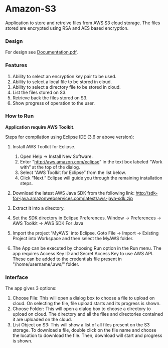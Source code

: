 # Amazon-S3
Application to store and retreive files from AWS S3 cloud storage. The files stored are encrypted using RSA and AES based encryption.

### Design
For design see [Documentation.pdf](Documentation.pdf).

### Features
1. Ability to select an encryption key pair to be used.
2. Ability to select a local file to be stored in cloud.
3. Ability to select a directory file to be stored in cloud.
4. List the files stored on S3.
5. Retrieve back the files stored on S3.
6. Show progress of operation to the user.

### How to Run
**Application require AWS Toolkit.**

Steps for compilation using Eclipse IDE (3.6 or above version):

1. Install AWS Toolkit for Eclipse.

    1. Open Help → Install New Software.
    2. Enter "http://aws.amazon.com/eclipse" in the text box labeled “Work with” at the top of the dialog.
    3. Select “AWS Toolkit for Eclipse” from the list below.
    4. Click “Next.” Eclipse will guide you through the remaining installation steps.
2. Download the latest AWS Java SDK from the following link:
http://sdk-for-java.amazonwebservices.com/latest/aws-java-sdk.zip
3. Extract it into a directory.
4. Set the SDK directory in Eclipse Preferences.
Window → Preferences → AWS Toolkit → AWS SDK For Java
5. Import the project 'MyAWS' into Eclipse.
Goto File → Import → Existing Project into Workspace and then select the MyAWS folder.
6. The App can be executed by choosing Run option in the Run menu.
The app requires Access Key ID and Secret Access Key to use AWS API. These can be added to the credentials file present in "/home/username/.aws/" folder.

### Interface
The app gives 3 options:

1. Choose File: This will open a dialog box to choose a file to upload on cloud. On selecting the file, file upload starts and its progress is shown.
2. Choose Folder: This will open a dialog box to choose a directory to upload on cloud. The directory and all the files and directories contained it are uploaded on the cloud.
3. List Object on S3: This will show a list of all files present on the S3 storage. To download a file, double click on the file name and choose the location to download the file. Then, download will start and progress is shown.
